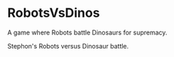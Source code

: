 # RobotsVsDinos
A game where Robots battle Dinosaurs for supremacy. 

Stephon's Robots versus Dinosaur battle.
